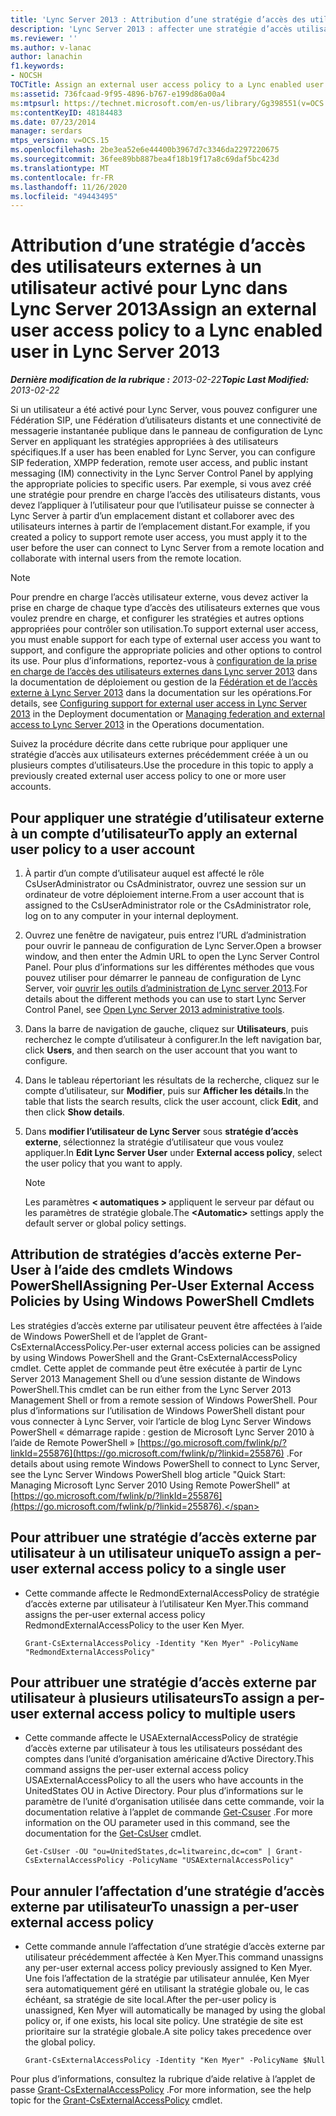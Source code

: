 ```yaml
---
title: 'Lync Server 2013 : Attribution d’une stratégie d’accès des utilisateurs externes à un utilisateur activé pour Lync'
description: 'Lync Server 2013 : affecter une stratégie d’accès utilisateur externe à un utilisateur de Lync compatible.'
ms.reviewer: ''
ms.author: v-lanac
author: lanachin
f1.keywords:
- NOCSH
TOCTitle: Assign an external user access policy to a Lync enabled user
ms:assetid: 736fcaad-9f95-4896-b767-e199d86a00a4
ms:mtpsurl: https://technet.microsoft.com/en-us/library/Gg398551(v=OCS.15)
ms:contentKeyID: 48184483
ms.date: 07/23/2014
manager: serdars
mtps_version: v=OCS.15
ms.openlocfilehash: 2be3ea52e6e44400b3967d7c3346da2297220675
ms.sourcegitcommit: 36fee89bb887bea4f18b19f17a8c69daf5bc423d
ms.translationtype: MT
ms.contentlocale: fr-FR
ms.lasthandoff: 11/26/2020
ms.locfileid: "49443495"
---
```

# <a name="assign-an-external-user-access-policy-to-a-lync-enabled-user-in-lync-server-2013"></a><span data-ttu-id="9d08a-103">Attribution d’une stratégie d’accès des utilisateurs externes à un utilisateur activé pour Lync dans Lync Server 2013</span><span class="sxs-lookup"><span data-stu-id="9d08a-103">Assign an external user access policy to a Lync enabled user in Lync Server 2013</span></span>

<div data-xmlns="http://www.w3.org/1999/xhtml">

<div class="topic" data-xmlns="http://www.w3.org/1999/xhtml" data-msxsl="urn:schemas-microsoft-com:xslt" data-cs="https://msdn.microsoft.com/">

<div data-asp="https://msdn2.microsoft.com/asp">



</div>

<div id="mainSection">

<div id="mainBody"><span data-ttu-id="9d08a-104">

<span> </span></span><span class="sxs-lookup"><span data-stu-id="9d08a-104">

<span> </span></span></span>

<span data-ttu-id="9d08a-105">_**Dernière modification de la rubrique :** 2013-02-22_</span><span class="sxs-lookup"><span data-stu-id="9d08a-105">_**Topic Last Modified:** 2013-02-22_</span></span>

<span data-ttu-id="9d08a-106">Si un utilisateur a été activé pour Lync Server, vous pouvez configurer une Fédération SIP, une Fédération d’utilisateurs distants et une connectivité de messagerie instantanée publique dans le panneau de configuration de Lync Server en appliquant les stratégies appropriées à des utilisateurs spécifiques.</span><span class="sxs-lookup"><span data-stu-id="9d08a-106">If a user has been enabled for Lync Server, you can configure SIP federation, XMPP federation, remote user access, and public instant messaging (IM) connectivity in the Lync Server Control Panel by applying the appropriate policies to specific users.</span></span> <span data-ttu-id="9d08a-107">Par exemple, si vous avez créé une stratégie pour prendre en charge l’accès des utilisateurs distants, vous devez l’appliquer à l’utilisateur pour que l’utilisateur puisse se connecter à Lync Server à partir d’un emplacement distant et collaborer avec des utilisateurs internes à partir de l’emplacement distant.</span><span class="sxs-lookup"><span data-stu-id="9d08a-107">For example, if you created a policy to support remote user access, you must apply it to the user before the user can connect to Lync Server from a remote location and collaborate with internal users from the remote location.</span></span>

<div>


> [!NOTE]  
> <span data-ttu-id="9d08a-108">Pour prendre en charge l’accès utilisateur externe, vous devez activer la prise en charge de chaque type d’accès des utilisateurs externes que vous voulez prendre en charge, et configurer les stratégies et autres options appropriées pour contrôler son utilisation.</span><span class="sxs-lookup"><span data-stu-id="9d08a-108">To support external user access, you must enable support for each type of external user access you want to support, and configure the appropriate policies and other options to control its use.</span></span> <span data-ttu-id="9d08a-109">Pour plus d’informations, reportez-vous à <A href="lync-server-2013-configuring-support-for-external-user-access.md">configuration de la prise en charge de l’accès des utilisateurs externes dans Lync server 2013</A> dans la documentation de déploiement ou gestion de la <A href="lync-server-2013-managing-federation-and-external-access-to-lync-server-2013.md">Fédération et de l’accès externe à Lync Server 2013</A> dans la documentation sur les opérations.</span><span class="sxs-lookup"><span data-stu-id="9d08a-109">For details, see <A href="lync-server-2013-configuring-support-for-external-user-access.md">Configuring support for external user access in Lync Server 2013</A> in the Deployment documentation or <A href="lync-server-2013-managing-federation-and-external-access-to-lync-server-2013.md">Managing federation and external access to Lync Server 2013</A> in the Operations documentation.</span></span>



</div>

<span data-ttu-id="9d08a-110">Suivez la procédure décrite dans cette rubrique pour appliquer une stratégie d’accès aux utilisateurs externes précédemment créée à un ou plusieurs comptes d’utilisateurs.</span><span class="sxs-lookup"><span data-stu-id="9d08a-110">Use the procedure in this topic to apply a previously created external user access policy to one or more user accounts.</span></span>

<div>

## <a name="to-apply-an-external-user-policy-to-a-user-account"></a><span data-ttu-id="9d08a-111">Pour appliquer une stratégie d’utilisateur externe à un compte d’utilisateur</span><span class="sxs-lookup"><span data-stu-id="9d08a-111">To apply an external user policy to a user account</span></span>

1.  <span data-ttu-id="9d08a-112">À partir d’un compte d’utilisateur auquel est affecté le rôle CsUserAdministrator ou CsAdministrator, ouvrez une session sur un ordinateur de votre déploiement interne.</span><span class="sxs-lookup"><span data-stu-id="9d08a-112">From a user account that is assigned to the CsUserAdministrator role or the CsAdministrator role, log on to any computer in your internal deployment.</span></span>

2.  <span data-ttu-id="9d08a-113">Ouvrez une fenêtre de navigateur, puis entrez l’URL d’administration pour ouvrir le panneau de configuration de Lync Server.</span><span class="sxs-lookup"><span data-stu-id="9d08a-113">Open a browser window, and then enter the Admin URL to open the Lync Server Control Panel.</span></span> <span data-ttu-id="9d08a-114">Pour plus d’informations sur les différentes méthodes que vous pouvez utiliser pour démarrer le panneau de configuration de Lync Server, voir [ouvrir les outils d’administration de Lync server 2013](lync-server-2013-open-lync-server-administrative-tools.md).</span><span class="sxs-lookup"><span data-stu-id="9d08a-114">For details about the different methods you can use to start Lync Server Control Panel, see [Open Lync Server 2013 administrative tools](lync-server-2013-open-lync-server-administrative-tools.md).</span></span>

3.  <span data-ttu-id="9d08a-115">Dans la barre de navigation de gauche, cliquez sur **Utilisateurs**, puis recherchez le compte d’utilisateur à configurer.</span><span class="sxs-lookup"><span data-stu-id="9d08a-115">In the left navigation bar, click **Users**, and then search on the user account that you want to configure.</span></span>

4.  <span data-ttu-id="9d08a-116">Dans le tableau répertoriant les résultats de la recherche, cliquez sur le compte d’utilisateur, sur **Modifier**, puis sur **Afficher les détails**.</span><span class="sxs-lookup"><span data-stu-id="9d08a-116">In the table that lists the search results, click the user account, click **Edit**, and then click **Show details**.</span></span>

5.  <span data-ttu-id="9d08a-117">Dans **modifier l’utilisateur de Lync Server** sous **stratégie d’accès externe**, sélectionnez la stratégie d’utilisateur que vous voulez appliquer.</span><span class="sxs-lookup"><span data-stu-id="9d08a-117">In **Edit Lync Server User** under **External access policy**, select the user policy that you want to apply.</span></span>
    
    <div>
    

    > [!NOTE]  
    > <span data-ttu-id="9d08a-118">Les paramètres <STRONG> &lt; automatiques &gt; </STRONG> appliquent le serveur par défaut ou les paramètres de stratégie globale.</span><span class="sxs-lookup"><span data-stu-id="9d08a-118">The <STRONG>&lt;Automatic&gt;</STRONG> settings apply the default server or global policy settings.</span></span>

    
    </div>

</div>

<div>

## <a name="assigning-per-user-external-access-policies-by-using-windows-powershell-cmdlets"></a><span data-ttu-id="9d08a-119">Attribution de stratégies d’accès externe Per-User à l’aide des cmdlets Windows PowerShell</span><span class="sxs-lookup"><span data-stu-id="9d08a-119">Assigning Per-User External Access Policies by Using Windows PowerShell Cmdlets</span></span>

<span data-ttu-id="9d08a-120">Les stratégies d’accès externe par utilisateur peuvent être affectées à l’aide de Windows PowerShell et de l’applet de Grant-CsExternalAccessPolicy.</span><span class="sxs-lookup"><span data-stu-id="9d08a-120">Per-user external access policies can be assigned by using Windows PowerShell and the Grant-CsExternalAccessPolicy cmdlet.</span></span> <span data-ttu-id="9d08a-121">Cette applet de commande peut être exécutée à partir de Lync Server 2013 Management Shell ou d’une session distante de Windows PowerShell.</span><span class="sxs-lookup"><span data-stu-id="9d08a-121">This cmdlet can be run either from the Lync Server 2013 Management Shell or from a remote session of Windows PowerShell.</span></span> <span data-ttu-id="9d08a-122">Pour plus d’informations sur l’utilisation de Windows PowerShell distant pour vous connecter à Lync Server, voir l’article de blog Lync Server Windows PowerShell « démarrage rapide : gestion de Microsoft Lync Server 2010 à l’aide de Remote PowerShell » [https://go.microsoft.com/fwlink/p/?linkId=255876](https://go.microsoft.com/fwlink/p/?linkid=255876) .</span><span class="sxs-lookup"><span data-stu-id="9d08a-122">For details about using remote Windows PowerShell to connect to Lync Server, see the Lync Server Windows PowerShell blog article "Quick Start: Managing Microsoft Lync Server 2010 Using Remote PowerShell" at [https://go.microsoft.com/fwlink/p/?linkId=255876](https://go.microsoft.com/fwlink/p/?linkid=255876).</span></span>

<div>

## <a name="to-assign-a-per-user-external-access-policy-to-a-single-user"></a><span data-ttu-id="9d08a-123">Pour attribuer une stratégie d’accès externe par utilisateur à un utilisateur unique</span><span class="sxs-lookup"><span data-stu-id="9d08a-123">To assign a per-user external access policy to a single user</span></span>

  - <span data-ttu-id="9d08a-124">Cette commande affecte le RedmondExternalAccessPolicy de stratégie d’accès externe par utilisateur à l’utilisateur Ken Myer.</span><span class="sxs-lookup"><span data-stu-id="9d08a-124">This command assigns the per-user external access policy RedmondExternalAccessPolicy to the user Ken Myer.</span></span>
    
        Grant-CsExternalAccessPolicy -Identity "Ken Myer" -PolicyName "RedmondExternalAccessPolicy"

</div>

<div>

## <a name="to-assign-a-per-user-external-access-policy-to-multiple-users"></a><span data-ttu-id="9d08a-125">Pour attribuer une stratégie d’accès externe par utilisateur à plusieurs utilisateurs</span><span class="sxs-lookup"><span data-stu-id="9d08a-125">To assign a per-user external access policy to multiple users</span></span>

  - <span data-ttu-id="9d08a-126">Cette commande affecte le USAExternalAccessPolicy de stratégie d’accès externe par utilisateur à tous les utilisateurs possédant des comptes dans l’unité d’organisation américaine d’Active Directory.</span><span class="sxs-lookup"><span data-stu-id="9d08a-126">This command assigns the per-user external access policy USAExternalAccessPolicy to all the users who have accounts in the UnitedStates OU in Active Directory.</span></span> <span data-ttu-id="9d08a-127">Pour plus d’informations sur le paramètre de l’unité d’organisation utilisée dans cette commande, voir la documentation relative à l’applet de commande [Get-Csuser](https://docs.microsoft.com/powershell/module/skype/Get-CsUser) .</span><span class="sxs-lookup"><span data-stu-id="9d08a-127">For more information on the OU parameter used in this command, see the documentation for the [Get-CsUser](https://docs.microsoft.com/powershell/module/skype/Get-CsUser) cmdlet.</span></span>
    
        Get-CsUser -OU "ou=UnitedStates,dc=litwareinc,dc=com" | Grant-CsExternalAccessPolicy -PolicyName "USAExternalAccessPolicy"

</div>

<div>

## <a name="to-unassign-a-per-user-external-access-policy"></a><span data-ttu-id="9d08a-128">Pour annuler l’affectation d’une stratégie d’accès externe par utilisateur</span><span class="sxs-lookup"><span data-stu-id="9d08a-128">To unassign a per-user external access policy</span></span>

  - <span data-ttu-id="9d08a-129">Cette commande annule l’affectation d’une stratégie d’accès externe par utilisateur précédemment affectée à Ken Myer.</span><span class="sxs-lookup"><span data-stu-id="9d08a-129">This command unassigns any per-user external access policy previously assigned to Ken Myer.</span></span> <span data-ttu-id="9d08a-130">Une fois l’affectation de la stratégie par utilisateur annulée, Ken Myer sera automatiquement géré en utilisant la stratégie globale ou, le cas échéant, sa stratégie de site local.</span><span class="sxs-lookup"><span data-stu-id="9d08a-130">After the per-user policy is unassigned, Ken Myer will automatically be managed by using the global policy or, if one exists, his local site policy.</span></span> <span data-ttu-id="9d08a-131">Une stratégie de site est prioritaire sur la stratégie globale.</span><span class="sxs-lookup"><span data-stu-id="9d08a-131">A site policy takes precedence over the global policy.</span></span>
    
        Grant-CsExternalAccessPolicy -Identity "Ken Myer" -PolicyName $Null

</div>

<span data-ttu-id="9d08a-132">Pour plus d’informations, consultez la rubrique d’aide relative à l’applet de passe [Grant-CsExternalAccessPolicy](https://docs.microsoft.com/powershell/module/skype/Grant-CsExternalAccessPolicy) .</span><span class="sxs-lookup"><span data-stu-id="9d08a-132">For more information, see the help topic for the [Grant-CsExternalAccessPolicy](https://docs.microsoft.com/powershell/module/skype/Grant-CsExternalAccessPolicy) cmdlet.</span></span>

<span data-ttu-id="9d08a-133"></div>

</div>

<span> </span>

</div>

</div>

</span><span class="sxs-lookup"><span data-stu-id="9d08a-133"></div>

</div>

<span> </span>

</div>

</div>

</span></span></div>

